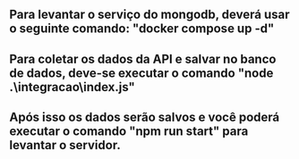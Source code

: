 ## Para levantar o serviço do mongodb, deverá usar o seguinte comando: "docker compose up -d"

## Para coletar os dados da API e salvar no banco de dados, deve-se executar o comando "node .\integracao\index.js"

## Após isso os dados serão salvos e você poderá executar o comando "npm run start" para levantar o servidor.